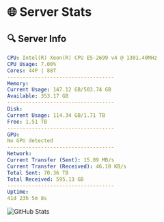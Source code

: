 # 🌐 Server Stats
## 🔍 Server Info
```yaml
CPU: Intel(R) Xeon(R) CPU E5-2699 v4 @ 1301.40MHz
CPU Usage: 7.00%
Cores: 44P | 88T
-----------------------------------
Memory:
Current Usage: 147.12 GB/503.74 GB
Available: 353.17 GB
-----------------------------------
Disk:
Current Usage: 114.34 GB/1.71 TB
Free: 1.51 TB
-----------------------------------
GPU:
No GPU detected
-----------------------------------
Network:
Current Transfer (Sent): 15.09 MB/s
Current Transfer (Received): 46.10 KB/s
Total Sent: 70.36 TB
Total Received: 595.13 GB
-----------------------------------
Uptime:
41d 23h 5m 8s
```
![GitHub Stats](https://img.shields.io/badge/Updated-2025-04-18_20:27:57-blue)